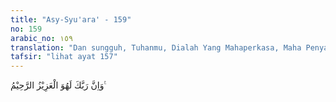 ```yaml
---
title: "Asy-Syu'ara' - 159"
no: 159
arabic_no: ١٥٩
translation: "Dan sungguh, Tuhanmu, Dialah Yang Mahaperkasa, Maha Penyayang."
tafsir: "lihat ayat 157"
---
```


وَاِنَّ رَبَّكَ لَهُوَ الْعَزِيْزُ الرَّحِيْمُ ࣖ 
